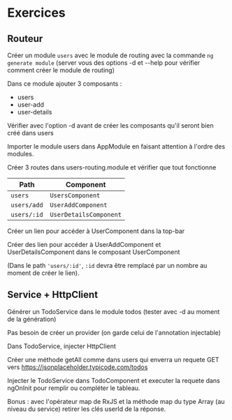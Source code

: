# Exercices

## Routeur

Créer un module `users` avec le module de routing avec la commande `ng generate module` (server vous des options -d et --help pour vérifier comment créer le module de routing)

Dans ce module ajouter 3 composants :

- users
- user-add
- user-details

Vérifier avec l'option -d avant de créer les composants qu'il seront bien créé dans users

Importer le module users dans AppModule en faisant attention à l'ordre des modules.

Créer 3 routes dans users-routing.module et vérifier que tout fonctionne

| Path          | Component              |
| ------------- | ---------------------- |
| `users`     | `UsersComponent`       |
| `users/add` | `UserAddComponent`     |
| `users/:id` | `UserDetailsComponent` |

Créer un lien pour accéder à UserComponent dans la top-bar

Créer des lien pour accéder à UserAddComponent et UserDetailsComponent dans le composant UserComponent

(Dans le path `'users/:id'`, `:id` devra être remplacé par un nombre au moment de créer le lien).

## Service + HttpClient

Générer un TodoService dans le module todos (tester avec -d au moment de la génération)

Pas besoin de créer un provider (on garde celui de l'annotation injectable)

Dans TodoService, injecter HttpClient

Créer une méthode getAll comme dans users qui enverra un requete GET vers https://jsonplaceholder.typicode.com/todos

Injecter le TodoService dans TodoComponent et executer la requete dans ngOnInit pour remplir ou compléter le tableau.

Bonus : avec l'opérateur map de RxJS et la méthode map du type Array (au niveau du service) retirer les clés userId de la réponse.
